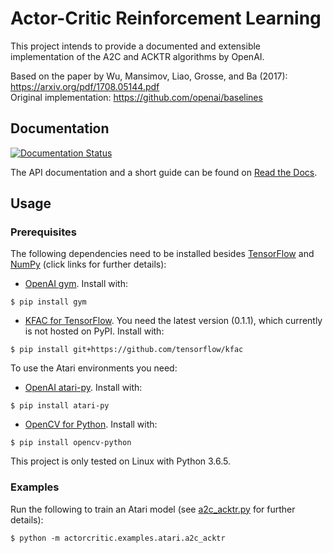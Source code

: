 # Actor-Critic Reinforcement Learning

This project intends to provide a documented and extensible implementation of the A2C and ACKTR algorithms by
OpenAI.
  
Based on the paper by Wu, Mansimov, Liao, Grosse, and Ba (2017): https://arxiv.org/pdf/1708.05144.pdf  
Original implementation: https://github.com/openai/baselines  

## Documentation

[![Documentation Status](https://readthedocs.org/projects/actor-critic/badge/?version=latest)](https://actor-critic.readthedocs.io/en/latest/?badge=latest)

The API documentation and a short guide can be found on [Read the Docs](https://actor-critic.readthedocs.io/en/latest/).

## Usage

### Prerequisites

The following dependencies need to be installed
besides [TensorFlow](https://github.com/tensorflow/tensorflow) and [NumPy](https://github.com/numpy/numpy)
(click links for further details):
* [OpenAI gym](https://github.com/openai/gym). Install with:
```
$ pip install gym
```
* [KFAC for TensorFlow](https://github.com/tensorflow/kfac). You need the latest version (0.1.1), which currently is not
hosted on PyPI. Install with:
```
$ pip install git+https://github.com/tensorflow/kfac
```

To use the Atari environments you need:
* [OpenAI atari-py](https://github.com/openai/atari-py). Install with:
```
$ pip install atari-py
```
* [OpenCV for Python](https://github.com/skvark/opencv-python). Install with:
```
$ pip install opencv-python
```

This project is only tested on Linux with Python 3.6.5.

### Examples

Run the following to train an Atari model (see [a2c_acktr.py](actorcritic/examples/atari/a2c_acktr.py) for further
details):
```
$ python -m actorcritic.examples.atari.a2c_acktr
```
